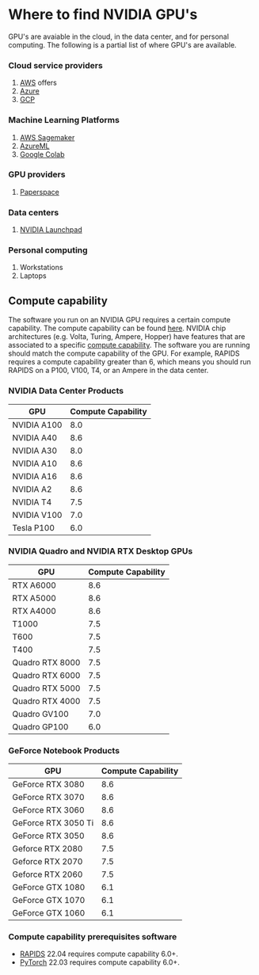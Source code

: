 # Where to find NVIDIA GPU's

GPU's are avaiable in the cloud, in the data center, and for personal computing. The following is a partial list of where GPU's are available.

### Cloud service providers
1. [AWS](https://aws.amazon.com/) offers 
2. [Azure](https://docs.microsoft.com/en-us/azure/)
3. [GCP](https://cloud.google.com/)

### Machine Learning Platforms
1. [AWS Sagemaker](https://aws.amazon.com/sagemaker/)
2. [AzureML](https://azure.microsoft.com/en-us/services/machine-learning/)
3. [Google Colab](https://colab.research.google.com/)

### GPU providers
1. [Paperspace](https://www.paperspace.com/)

### Data centers
1. [NVIDIA Launchpad](https://www.nvidia.com/en-us/data-center/launchpad/)

### Personal computing
1. Workstations
2. Laptops

## Compute capability

The software you run on an NVIDIA GPU requires a certain compute capability. The compute capability can be found [here](https://developer.nvidia.com/cuda-gpus). NVIDIA chip architectures (e.g. Volta, Turing, Ampere, Hopper) have features that are associated to a specific [compute capability](). The software you are running should match the compute capability of the GPU. For example, RAPIDS requires a compute capability greater than 6, which means you should run RAPIDS on a P100, V100, T4, or an Ampere in the data center.

### NVIDIA Data Center Products

GPU	| Compute Capability
----|-------------------
NVIDIA A100 | 8.0
NVIDIA A40	| 8.6
NVIDIA A30	| 8.0
NVIDIA A10	| 8.6
NVIDIA A16	| 8.6
NVIDIA A2	| 8.6
NVIDIA T4	| 7.5
NVIDIA V100	| 7.0
Tesla P100	| 6.0

### NVIDIA Quadro and NVIDIA RTX Desktop GPUs

GPU | Compute Capability
----|-------------------
RTX A6000	| 8.6
RTX A5000	| 8.6
RTX A4000	| 8.6
T1000	| 7.5
T600	| 7.5
T400	| 7.5
Quadro RTX 8000	| 7.5
Quadro RTX 6000	| 7.5
Quadro RTX 5000	| 7.5
Quadro RTX 4000	| 7.5
Quadro GV100	| 7.0
Quadro GP100	| 6.0

### GeForce Notebook Products

GPU | Compute Capability
----|-------------------
GeForce RTX 3080	| 8.6
GeForce RTX 3070	| 8.6
GeForce RTX 3060	| 8.6
GeForce RTX 3050 Ti	| 8.6
GeForce RTX 3050	| 8.6
Geforce RTX 2080	| 7.5
Geforce RTX 2070	| 7.5
Geforce RTX 2060	| 7.5
GeForce GTX 1080	| 6.1
GeForce GTX 1070	| 6.1
GeForce GTX 1060	| 6.1

### Compute capability prerequisites software

* [RAPIDS](https://rapids.ai/start.html) 22.04 requires compute capability 6.0+.
* [PyTorch](https://docs.nvidia.com/deeplearning/frameworks/pytorch-release-notes/index.html) 22.03 requires compute capability 6.0+.
